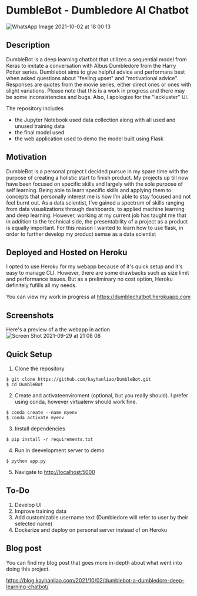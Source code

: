 # DumbleBot -  Dumbledore AI Chatbot
![WhatsApp Image 2021-10-02 at 18 00 13](https://user-images.githubusercontent.com/42952515/135911828-dbb8cf9d-6704-4311-8c9f-9141ff1cabd2.jpeg)


## Description
DumbleBot is a deep learning chatbot that utilizes a sequential model from Keras to imitate a conversation with Albus Dumbledore from the Harry Potter series. Dumblebot aims to give helpful advice and performans best when asked questions about "feeling upset" and "motivational advice". Responses are quotes from the movie series, either direct ones or ones with slight variations. Please note that this is a work in progress and there may be some inconsistencies and bugs. Also, I apologize for the "lackluster" UI.

The repository includes 
 - the Jupyter Notebook used data collection along with all used and unused training data
 - the final model used 
 - the web application used to demo the model built using Flask

## Motivation 
DumbleBot is a personal project I decided pursue in my spare time with the purpose of creating a holistic start to finish product. My projects up till now have been focused on specific skills and largely with the sole purpose of self learning. Being able to learn specific skills and applying them to concepts that personally interest me is how I’m able to stay focused and not feel burnt out. As a data scientist, I’ve gained a spectrum of skills ranging from data visualizations through dashboards, to applied machine learning and deep learning. However, working at my current job has taught me that in addition to the technical side, the presentability of a project as a product is equally important. For this reason I wanted to learn how to use flask, in order to further develop my product semse as a data scientist 

## Deployed and Hosted on Heroku
I opted to use Heroku for my webapp because of it's quick setup and it's easy to manage CLI. However, there are some drawbacks such as size limit and performance issues. But as a preliminary no cost option, Heroku definitely fufills all my needs. 

You can view my work in progress at https://dumblechatbot.herokuapp.com

## Screenshots 
Here's a preview of a the webapp in action
![Screen Shot 2021-09-29 at 21 08 08](https://user-images.githubusercontent.com/42952515/135324788-509fabf8-15a1-4681-b48f-6fd0cf3a2a4a.png)

## Quick Setup 
 
1. Clone the repository
```
$ git clone https://github.com/kayhanliao/DumbleBot.git
$ cd DumbleBot
```
2. Create and activateenviroment (optional, but you really should). I prefer using conda, however virtualenv should work fine. 
```
$ conda create --name myenv 
$ conda activate myenv
```
3. Install dependencies
```
$ pip install -r requirements.txt
```
4. Run in deevelopment server to demo
```
$ python app.py
```
5. Navigate to [http://localhost:5000](http://localhost:5000)

## To-Do
1. Develop UI
2. Improve training data
3. Add customizable username text (Dumbledore will refer to user by their selected name)
4. Dockerize and deploy on personal server instead of on Heroku

## Blog post
You can find my blog post that goes more in-depth about what went into doing this project.

https://blog.kayhanliao.com/2021/10/02/dumblebot-a-dumbledore-deep-learning-chatbot/
